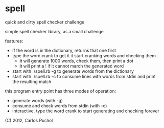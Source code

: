 spell
=====

quick and dirty spell checker challenge

simple spell checker library, as a small challenge

features:
  - if the word is in the dictionary, returns that one first
  - type the word crank to get it it start cranking words and checking them
    - it will generate 1000 words, check them, then print a dot
    - it will print a ! if it cannot march the generated word
  - start with ./spell.rb -g to generate words from the dictionary
  - start with ./spell.rb -c to consume lines with words from stdin and print the resulting match

this program entry point has three modes of operation:
  - generate words (with -g)
  - consume and check words from stdin (with -c)
  - interactive. type the word crank to start generating and checking forever

(C) 2012, Carlos Puchol <cpg at rocketmail dot com>

